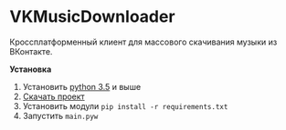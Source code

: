 # VKMusicDownloader
Кроссплатформенный клиент для массового скачивания музыки из ВКонтакте.

**Установка**
1. Установить [python 3.5](https://www.python.org/) и выше 
2. [Скачать проект](https://github.com/keyzt/VKMusicDownloader/archive/master.zip)
3. Установить модули  `pip install -r requirements.txt`
4. Запустить `main.pyw`

